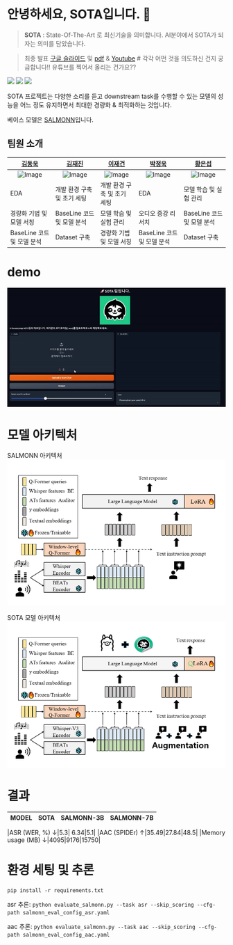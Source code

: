 # 안녕하세요, SOTA입니다. 👋
> **SOTA** : State-Of-The-Art 로 최신기술을 의미합니다. AI분야에서 SOTA가 되자는 의미를 담았습니다.

> 최종 발표 [구글 슬라이드]() 및 [pdf]() & [Youtube]() # 각각 어떤 것을 의도하신 건지 궁금합니다!! 유튜브를 찍어서 올리는 건가요??
> 
<img src="https://img.shields.io/badge/Python-3776AB?style=for-the-badge&logo=Python&logoColor=white"> <img src="https://img.shields.io/badge/Jupyter-F37626?style=for-the-badge&logo=Jupyter&logoColor=white"> <img src="https://img.shields.io/badge/PyTorch-EE4C2C?style=for-the-badge&logo=PyTorch&logoColor=white">

SOTA 프로젝트는 다양한 소리를 듣고 downstream task를 수행할 수 있는 모델의 성능을 어느 정도 유지하면서 최대한 경량화 & 최적화하는 것입니다. 

베이스 모델은 [SALMONN](https://github.com/bytedance/SALMONN)입니다. 

## 팀원 소개
|[김동욱](https://github.com/82153)|[김재진](https://github.com/jeajin)|[이재건](https://github.com/2JAE22)|[박정욱](https://github.com/wjddnr0920)|[황은섭](https://github.com/eunseopski)|
|---|---|---|---|---|
|<div align="center">![Image](https://github.com/user-attachments/assets/7962a4ef-1901-4603-9b73-331a0a8f0a10)</div>|<div align="center">![Image](https://github.com/user-attachments/assets/31b5e793-6407-4a79-a2a1-fe2df3f70b5a)</div>|<div align="center">![Image](https://github.com/user-attachments/assets/bb43a22f-650b-48a6-ac05-b2caa57d4686)</div>|<div align="center">![Image](https://github.com/user-attachments/assets/28eeeae0-a54b-4818-8e24-1b89ecac0cb6)</div>|<div align="center">![Image](https://github.com/user-attachments/assets/06722555-5806-47fe-a2e6-ee33da5e5375)</div>|
|EDA|개발 환경 구축 및 초기 세팅|개발 환경 구축 및 초기 세팅|EDA|모델 학습 및 실험 관리|
|경량화 기법 및 모델 서칭|BaseLine 코드 및 모델 분석|모델 학습 및 실험 관리|오디오 증강 리서치|BaseLine 코드 및 모델 분석|
|BaseLine 코드 및 모델 분석|Dataset 구축|경량화 기법 및 모델 서칭|BaseLine 코드 및 모델 분석|Dataset 구축|

# demo
![Demo](src/demo.gif)

# 모델 아키텍처
SALMONN 아키텍처
<img src="src/SALMONN.png">

SOTA 모델 아키텍처
<img src="src/SOTA.png">


# 결과
|MODEL|SOTA|SALMONN-3B|SALMONN-7B|
|------|---|---|---|

|ASR (WER, %) ↓|5.3|	6.34|5.1|
|AAC (SPIDEr) ↑|35.49|27.84|48.5|
|Memory usage (MB) ↓|4095|9176|15750|




# 환경 세팅 및 추론
`pip install -r requirements.txt`

asr 추론: `python evaluate_salmonn.py --task asr --skip_scoring --cfg-path salmonn_eval_config_asr.yaml`

aac 추론: `python evaluate_salmonn.py --task aac --skip_scoring --cfg-path salmonn_eval_config_aac.yaml`



